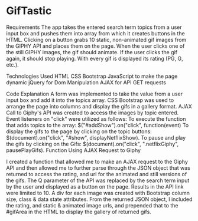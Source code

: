 # GifTastic

Requirements
The app takes the entered search term topics from a user input box and pushes them into array from which it creates buttons in the HTML. Clicking on a button grabs 10 static, non-animated gif images from the GIPHY API and places them on the page.
When the user clicks one of the still GIPHY images, the gif should animate.
If the user clicks the gif again, it should stop playing.
With every gif is displayed its rating (PG, G, etc.).

Technologies Used
HTML
CSS Bootstrap
JavaScript to make the page dynamic
jQuery for Dom Manipulation
AJAX for API GET requests

Code Explanation
A form was implemented to take the value from a user input box and add it into the topics array.
CSS Bootstrap was used to arrange the page into columns and display the gifs in a gallery format.
AJAX Call to Giphy's API was created to access the images by topic entered.
Event listeners on "click" were utilized as follows:
To execute the function that adds topics to the array: $("#addShow").on("click", function(event)
To display the gifs to the page by clicking on the topic buttons: $(document).on("click", "#show", displayNetflixShow).
To pause and play the gifs by clicking on the Gifs: $(document).on("click", ".netflixGiphy", pausePlayGifs).
Function Using AJAX Request to Giphy

I created a function that allowed me to make an AJAX request to the Giphy API and then allowed me to further parse through the JSON object that was returned to access the rating, and url for the animated and still versions of the gifs.
The Q parameter of the API was replaced by the search term input by the user and displayed as a button on the page.
Results in the API link were limited to 10. A div for each image was created with Bootstrap column size, class & data state attributes. From the returned JSON object, I included the rating, and static & animated image urls, and prepended that to the #gifArea in the HTML to display the gallery of returned gifs.
